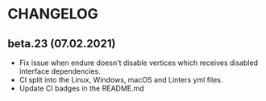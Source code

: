 CHANGELOG
=========


beta.23 (07.02.2021)
-------------------
- Fix issue when endure doesn't disable vertices which receives disabled interface dependencies.
- CI split into the Linux, Windows, macOS and Linters yml files.
- Update CI badges in the README.md
